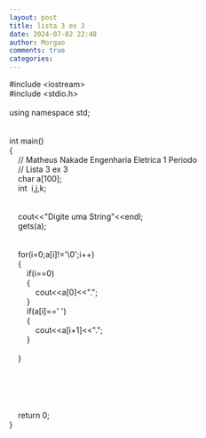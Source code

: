 ```yaml
---
layout: post
title: lista 3 ex 3
date: 2024-07-02 22:48
author: Morgao
comments: true
categories: 
---
```

#include &lt;iostream&gt;<br />#include &lt;stdio.h&gt;<br /><br />using namespace std;<br /><br /><br />int main() <br />{<br />&nbsp;&nbsp;&nbsp; // Matheus Nakade Engenharia Eletrica 1 Periodo<br />&nbsp;&nbsp;&nbsp; // Lista 3 ex 3<br />&nbsp;&nbsp;&nbsp; char a[100];<br />&nbsp;&nbsp;&nbsp; int&nbsp; i,j,k;<br />&nbsp;&nbsp;&nbsp; <br />&nbsp;&nbsp;&nbsp; &nbsp;&nbsp;&nbsp; <br />&nbsp;&nbsp;&nbsp; cout&lt;&lt;"Digite uma String"&lt;&lt;endl;<br />&nbsp;&nbsp;&nbsp; gets(a);<br />&nbsp;&nbsp;&nbsp; <br />&nbsp;&nbsp;&nbsp; <br />&nbsp;&nbsp;&nbsp; for(i=0;a[i]!='\0';i++)<br />&nbsp;&nbsp;&nbsp; {<br />&nbsp;&nbsp;&nbsp; &nbsp;&nbsp;&nbsp; if(i==0)<br />&nbsp;&nbsp;&nbsp; &nbsp;&nbsp;&nbsp; {<br />&nbsp;&nbsp;&nbsp; &nbsp;&nbsp;&nbsp; &nbsp;&nbsp;&nbsp; cout&lt;&lt;a[0]&lt;&lt;".";<br />&nbsp;&nbsp;&nbsp; &nbsp;&nbsp;&nbsp; }<br />&nbsp;&nbsp;&nbsp; &nbsp;&nbsp;&nbsp; if(a[i]==' ')<br />&nbsp;&nbsp;&nbsp; &nbsp;&nbsp;&nbsp; {<br />&nbsp;&nbsp;&nbsp; &nbsp;&nbsp;&nbsp; &nbsp;&nbsp;&nbsp; cout&lt;&lt;a[i+1]&lt;&lt;".";<br />&nbsp;&nbsp;&nbsp; &nbsp;&nbsp;&nbsp; }<br />&nbsp;&nbsp;&nbsp; &nbsp;&nbsp;&nbsp; <br />&nbsp;&nbsp;&nbsp; }<br /><br />&nbsp;&nbsp;&nbsp; <br /><br /><br /><br />&nbsp;&nbsp;&nbsp; return 0;<br />}<br /><br /><br />&nbsp;&nbsp;&nbsp; &nbsp;&nbsp;&nbsp; &nbsp;&nbsp;&nbsp; &nbsp;&nbsp;&nbsp; 
